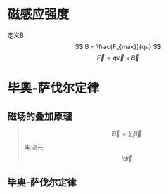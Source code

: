 # 磁感应强度
 定义B $$ B = \frac{F_{max}}{qv} $$
 $$ \vec{F} = q\vec{v}\times\vec{B} $$
# 毕奥-萨伐尔定律
## 磁场的叠加原理
 > $$\vec{B} = \sum_{i}\vec{B}$$
 > 电流元$$ Id\vec{l}$$
## 毕奥-萨伐尔定律
 